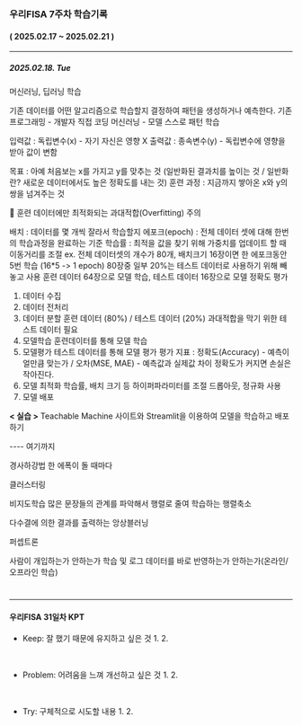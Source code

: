 ### 우리FISA 7주차 학습기록
#### ( 2025.02.17 ~ 2025.02.21 )
***
##### 2025.02.18. Tue
머신러닝, 딥러닝 학습

기존 데이터를 어떤 알고리즘으로 학습할지 결정하여 패턴을 생성하거나 예측한다.
기존 프로그래밍 - 개발자 직접 코딩
머신러닝 - 모델 스스로 패턴 학습

입력값 : 독립변수(x) - 자기 자신은 영향 X
출력값 : 종속변수(y) - 독립변수에 영향을 받아 값이 변함

목표 : 아예 처음보는 x를 가지고 y를 맞추는 것
(일반화된 결과치를 높이는 것 / 일반화란? 새로운 데이터에서도 높은 정확도를 내는 것)
훈련 과정 : 지금까지 쌓아온 x와 y의 쌍을 넘겨주는 것

🚨 훈련 데이터에만 최적화되는 과대적합(Overfitting) 주의

배치 : 데이터를 몇 개씩 잘라서 학습할지
에포크(epoch) : 전체 데이터 셋에 대해 한번의 학습과정을 완료하는 기준
학습률 : 최적을 값을 찾기 위해 가중치를 업데이트 할 때 이동거리를 조절
ex. 전체 데이터셋의 개수가 80개, 배치크기 16장이면 한 에포크동안 5번 학습 (16*5 -> 1 epoch)
80장중 일부 20%는 테스트 데이터로 사용하기 위해 빼놓고 사용
훈련 데이터 64장으로 모델 학습, 테스트 데이터 16장으로 모델 정확도 평가

1. 데이터 수집
2. 데이터 전처리
3. 데이터 분할
훈련 데이터 (80%) / 테스트 데이터 (20%)
과대적합을 막기 위한 테스트 데이터 필요
4. 모델학습
훈련데이터를 통해 모델 학습
5. 모델평가
테스트 데이터를 통해 모델 평가
평가 지표 : 정확도(Accuracy) - 예측이 얼만큼 맞는가 / 오차(MSE, MAE) - 예측값과 실제값 차이
정확도가 커지면 손실은 작아진다.
6. 모델 최적화
학습률, 배치 크기 등 하이퍼파라미터를 조절
드롭아웃, 정규화 사용
7. 모델 배포

**< 실습 >**
Teachable Machine 사이트와 Streamlit을 이용하여 모델을 학습하고 배포하기

---- 여기까지

경사하강법
한 에폭이 돌 때마다 


클러스터링

비지도학습
많은 문장들의 관계를 파악해서 행렬로 줄여 학습하는 행렬축소

다수결에 의한 결과를 출력하는 앙상블러닝

퍼셉트론 

사람이 개입하는가 안하는가
학습 및 로그 데이터를 바로 반영하는가 안하는가(온라인/오프라인 학습)


#

***
#### 우리FISA 31일차 KPT

- Keep: 잘 했기 때문에 유지하고 싶은 것
    1. 
    2. 

<br>

- Problem: 어려움을 느껴 개선하고 싶은 것
    1. 
    2. 

<br>

- Try: 구체적으로 시도할 내용
    1. 
    2. 